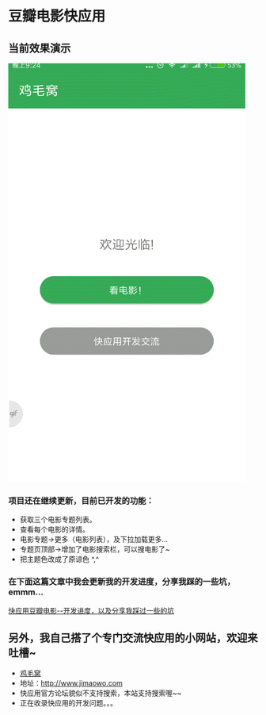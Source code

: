 # 豆瓣电影快应用
## 当前效果演示
![image](https://github.com/jimaowo/douban/blob/master/demo.gif)


### 项目还在继续更新，目前已开发的功能：
- 获取三个电影专题列表。
- 查看每个电影的详情。
- 电影专题->更多（电影列表），及下拉加载更多...
- 专题页顶部->增加了电影搜索栏，可以搜电影了~
- 把主题色改成了原谅色 ^,^


### 在下面这篇文章中我会更新我的开发进度，分享我踩的一些坑，emmm...
[快应用豆瓣电影--开发进度，以及分享我踩过一些的坑 ](http://www.jimaowo.com/article/7)


## 另外，我自己搭了个专门交流快应用的小网站，欢迎来吐槽~
- [鸡毛窝](http://www.jimaowo.com)
- 地址：http://www.jimaowo.com
- 快应用官方论坛貌似不支持搜索，本站支持搜索喔~~
- 正在收录快应用的开发问题。。。
